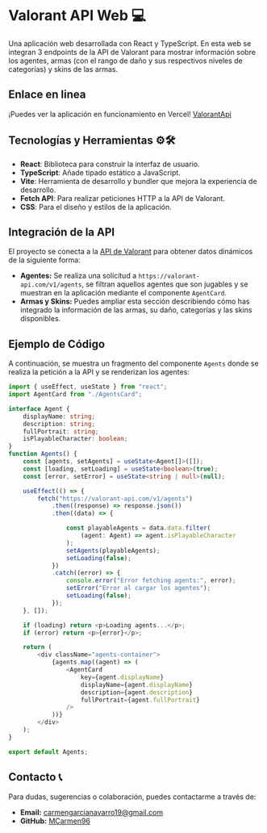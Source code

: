 # Valorant API Web 💻
Una aplicación web desarrollada con React y TypeScript.
En esta web se integran 3 endpoints de la API de Valorant para mostrar información sobre los agentes, armas (con el rango de daño y sus respectivos niveles de categorías) y skins de las armas.
## Enlace en linea
¡Puedes ver la aplicación en funcionamiento en Vercel!
[ValorantApi](https://practicas-cojali.vercel.app/)

## Tecnologías y Herramientas ⚙🛠
- **React**: Biblioteca para construir la interfaz de usuario. 
- **TypeScript**: Añade tipado estático a JavaScript. 
- **Vite**: Herramienta de desarrollo y bundler que mejora la experiencia de desarrollo. 
- **Fetch API**: Para realizar peticiones HTTP a la API de Valorant. 
- **CSS**: Para el diseño y estilos de la aplicación.

## Integración de la API 
El proyecto se conecta a la [API de Valorant](https://valorant-api.com) para obtener datos dinámicos de la siguiente forma: 
- **Agentes:** Se realiza una solicitud a `https://valorant-api.com/v1/agents`, se filtran aquellos agentes que son jugables y se muestran en la aplicación mediante el componente `AgentCard`. 
- **Armas y Skins:** Puedes ampliar esta sección describiendo cómo has integrado la información de las armas, su daño, categorías y las skins disponibles.

## Ejemplo de Código
A continuación, se muestra un fragmento del componente `Agents` donde se realiza la petición a la API y se renderizan los agentes:
``` typeScript
import { useEffect, useState } from "react";
import AgentCard from "./AgentsCard";

interface Agent {
    displayName: string;
    description: string;
    fullPortrait: string;
    isPlayableCharacter: boolean;
}
function Agents() {
    const [agents, setAgents] = useState<Agent[]>([]);
    const [loading, setLoading] = useState<boolean>(true);
    const [error, setError] = useState<string | null>(null);

    useEffect(() => {
        fetch("https://valorant-api.com/v1/agents")
            .then((response) => response.json())
            .then((data) => {

                const playableAgents = data.data.filter(
                    (agent: Agent) => agent.isPlayableCharacter
                );
                setAgents(playableAgents);
                setLoading(false);
            })
            .catch((error) => {
                console.error("Error fetching agents:", error);
                setError("Error al cargar los agentes");
                setLoading(false);
            });
    }, []);

    if (loading) return <p>Loading agents...</p>;
    if (error) return <p>{error}</p>;

    return (
        <div className="agents-container">
            {agents.map((agent) => (
                <AgentCard
                    key={agent.displayName}
                    displayName={agent.displayName}
                    description={agent.description}
                    fullPortrait={agent.fullPortrait}
                />
            ))}
        </div>
    );
}

export default Agents;

```

## Contacto 📞
Para dudas, sugerencias o colaboración, puedes contactarme a través de:
- **Email:** carmengarcianavarro19@gmail.com
- **GitHub:** [MCarmen96](https://github.com/MCarmen96)
